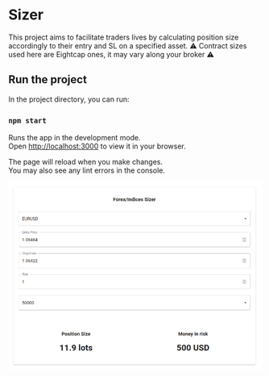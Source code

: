 # Sizer

This project aims to facilitate traders lives by calculating position size accordingly to their entry and SL on a specified asset.
⚠️ Contract sizes used here are Eightcap ones, it may vary along your broker ⚠️

## Run the project

In the project directory, you can run:

### `npm start`

Runs the app in the development mode.\
Open [http://localhost:3000](http://localhost:3000) to view it in your browser.

The page will reload when you make changes.\
You may also see any lint errors in the console.

![sizer](./src/sizer.png)